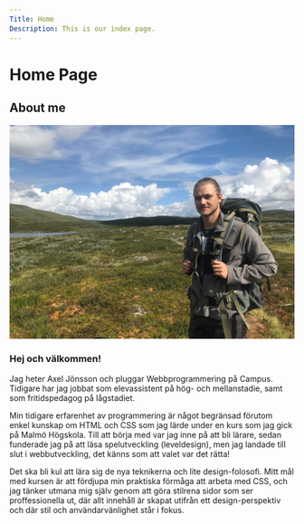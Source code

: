 ```yaml
---
Title: Home
Description: This is our index page.
---
```


# Home Page
## About me


![my picture](assets/img/jag_messenger.jpg)


### Hej och välkommen! 
Jag heter Axel Jönsson och pluggar Webbprogrammering på Campus. 
Tidigare har jag jobbat som elevassistent på hög- och mellanstadie, samt som fritidspedagog på lågstadiet. 

Min tidigare erfarenhet av programmering är något begränsad förutom enkel kunskap om HTML och CSS som jag lärde under en kurs som jag gick på Malmö Högskola. Till att börja med var jag inne på att bli lärare, sedan funderade jag på att läsa spelutveckling (leveldesign), men jag landade till slut i webbutveckling, det känns som att valet var det rätta!

Det ska bli kul att lära sig de nya teknikerna och lite design-folosofi. Mitt mål med kursen är att fördjupa min praktiska förmåga att arbeta med CSS, och jag tänker utmana mig själv genom att göra stilrena sidor som ser proffessionella ut, där allt innehåll är skapat utifrån ett design-perspektiv och där stil och användarvänlighet står i fokus. 
